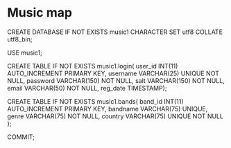 # Music map

CREATE DATABASE IF NOT EXISTS music1 CHARACTER SET utf8 COLLATE utf8_bin;

USE music1;

CREATE TABLE IF NOT EXISTS music1.login(
  user_id INT(11) AUTO_INCREMENT PRIMARY KEY,
  username VARCHAR(25) UNIQUE NOT NULL,
  password VARCHAR(150) NOT NULL,
  salt VARCHAR(150) NOT NULL,
  email VARCHAR(50) NOT NULL,
  reg_date TIMESTAMP);

CREATE TABLE IF NOT EXISTS music1.bands(
  band_id INT(11) AUTO_INCREMENT PRIMARY KEY,
  bandname VARCHAR(75) UNIQUE,
  genre VARCHAR(75) NOT NULL,
  country VARCHAR(75) UNIQUE NOT NULL
);

COMMIT;
